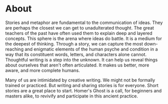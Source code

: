 # About

Stories and metaphor are fundamental to the communication of ideas. They are perhaps the closest we can get to unadulterated thought. The great teachers of the past have often used them to explain deep and layered concepts. This sphere is the arena where ideas do battle. It is a medium for the deepest of thinking. Through a story, we can capture the most down-reaching and enigmatic elements of the human psyche and condition in a way that its constituent words, letters, and characters alone cannot. Thoughtful writing is a step into the unknown. It can help us reveal things about ourselves that aren't often articulated. It makes us better, more aware, and more complete humans.

Many of us are intimidated by creative writing. We might not be formally trained or practiced. But writing and sharing stories is for everyone. Short stories are a great place to start. Homer's Ghost is a call, for beginners and masters alike, to revivify and participate in this ancient practice.

